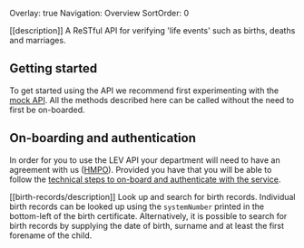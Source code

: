 Overlay: true
Navigation: Overview
SortOrder: 0

[[description]]
A ReSTful API for verifying 'life events' such as births, deaths and marriages.


Getting started
---------------

To get started using the API we recommend first experimenting with the [mock API]. All the methods described here can be called without the need to first be on-boarded.


On-boarding and authentication
------------------------------

In order for you to use the LEV API your department will need to have an agreement with us ([HMPO]). Provided you have that you will be able to follow the [technical steps to on-board and authenticate with the service].

[mock API]: ./guides/Mock
[HMPO]: https://www.gov.uk/government/organisations/hm-passport-office
[technical steps to on-board and authenticate with the service]: ./guides/Authentication


[[birth-records/description]]
Look up and search for birth records. Individual birth records can be looked up using the `systemNumber` printed in the bottom-left of the birth certificate. Alternatively, it is possible to search for birth records by supplying the date of birth, surname and at least the first forename of the child.
